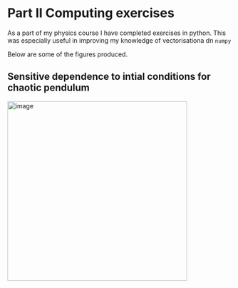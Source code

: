 # Part II Computing exercises

As a part of my physics course I have completed exercises in python. This was especially useful in improving my knowledge of vectorisationa dn `numpy` 

Below are some of the figures produced.

## Sensitive dependence to intial conditions for chaotic pendulum 
<img width="403" alt="image" src="https://user-images.githubusercontent.com/64110421/159010856-48196338-67ca-4900-a9d8-f9f0f36bb8e0.png">
